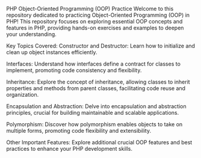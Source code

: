 


PHP Object-Oriented Programming (OOP) Practice
Welcome to this repository dedicated to practicing Object-Oriented Programming (OOP) in PHP! This repository focuses on exploring essential OOP concepts and features in PHP, providing hands-on exercises and examples to deepen your understanding.

Key Topics Covered:
Constructor and Destructor: Learn how to initialize and clean up object instances efficiently.

Interfaces: Understand how interfaces define a contract for classes to implement, promoting code consistency and flexibility.

Inheritance: Explore the concept of inheritance, allowing classes to inherit properties and methods from parent classes, facilitating code reuse and organization.

Encapsulation and Abstraction: Delve into encapsulation and abstraction principles, crucial for building maintainable and scalable applications.

Polymorphism: Discover how polymorphism enables objects to take on multiple forms, promoting code flexibility and extensibility.

Other Important Features: Explore additional crucial OOP features and best practices to enhance your PHP development skills.
